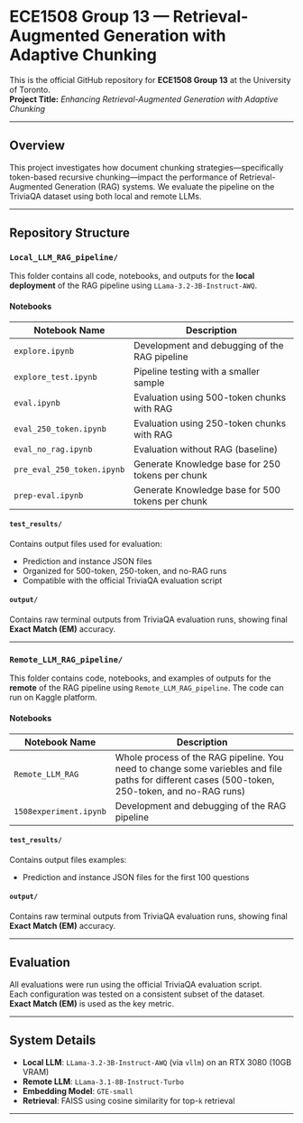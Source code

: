 # ECE1508 Group 13 — Retrieval-Augmented Generation with Adaptive Chunking

This is the official GitHub repository for **ECE1508 Group 13** at the University of Toronto.  
**Project Title:** *Enhancing Retrieval-Augmented Generation with Adaptive Chunking*

---

## Overview

This project investigates how document chunking strategies—specifically token-based recursive chunking—impact the performance of Retrieval-Augmented Generation (RAG) systems. We evaluate the pipeline on the TriviaQA dataset using both local and remote LLMs.

---

## Repository Structure

### `Local_LLM_RAG_pipeline/`

This folder contains all code, notebooks, and outputs for the **local deployment** of the RAG pipeline using `LLama-3.2-3B-Instruct-AWQ`.

#### Notebooks

| Notebook Name              | Description                                                             |
|---------------------------|-------------------------------------------------------------------------|
| `explore.ipynb`           | Development and debugging of the RAG pipeline                           |
| `explore_test.ipynb`      | Pipeline testing with a smaller sample                                  |
| `eval.ipynb`              | Evaluation using 500-token chunks with RAG                              |
| `eval_250_token.ipynb`    | Evaluation using 250-token chunks with RAG                              |
| `eval_no_rag.ipynb`       | Evaluation without RAG (baseline)                                       |
| `pre_eval_250_token.ipynb`| Generate Knowledge base for 250 tokens per chunk                              |
| `prep-eval.ipynb`         | Generate Knowledge base for 500 tokens per chunk                          |

#### `test_results/`

Contains output files used for evaluation:
- Prediction and instance JSON files
- Organized for 500-token, 250-token, and no-RAG runs
- Compatible with the official TriviaQA evaluation script

#### `output/`

Contains raw terminal outputs from TriviaQA evaluation runs, showing final **Exact Match (EM)** accuracy.

---

### `Remote_LLM_RAG_pipeline/`

This folder contains code, notebooks, and examples of outputs for the **remote** of the RAG pipeline using `Remote_LLM_RAG_pipeline`. The code can run on Kaggle platform.

#### Notebooks

| Notebook Name              | Description                                                             |
|---------------------------|-------------------------------------------------------------------------|
| `Remote_LLM_RAG`           | Whole process of the RAG pipeline. You need to change some variebles and file paths for different cases (500-token, 250-token, and no-RAG runs)|
| `1508experiment.ipynb`      | Development and debugging of the RAG pipeline                                  |

#### `test_results/`

Contains output files examples:
- Prediction and instance JSON files for the first 100 questions

#### `output/`

Contains raw terminal outputs from TriviaQA evaluation runs, showing final **Exact Match (EM)** accuracy. 

---

## Evaluation

All evaluations were run using the official TriviaQA evaluation script.  
Each configuration was tested on a consistent subset of the dataset.  
**Exact Match (EM)** is used as the key metric.

---

## System Details

- **Local LLM**: `LLama-3.2-3B-Instruct-AWQ` (via `vllm`) on an RTX 3080 (10GB VRAM)
- **Remote LLM**: `LLama-3.1-8B-Instruct-Turbo`
- **Embedding Model**: `GTE-small`
- **Retrieval**: FAISS using cosine similarity for top-`k` retrieval

---


